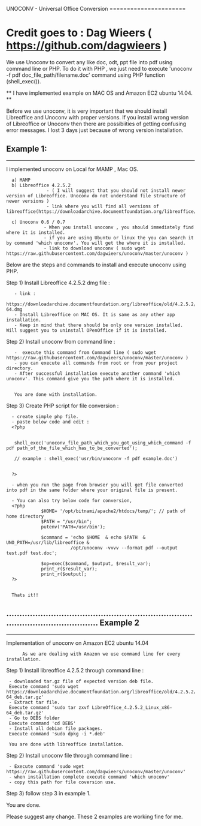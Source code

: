 
UNOCONV - Universal Office Conversion ======================

Credit goes to : Dag Wieers ( https://github.com/dagwieers )
================================================================================================================

We use Unoconv to convert any like doc, odt, ppt file into pdf using command line or PHP. 
To do it with PHP , we just need to execute 'unoconv -f pdf doc_file_path/filename.doc' command using PHP function (shell_exec()).


 ** I have implemented example on MAC OS and Amazon EC2 ubuntu 14.04. ** 

Before we use unoconv, it is very important that we should install Libreoffice and Unoconv with proper versions.
If you install wrong version of Libreoffice or Unoconv then there are possibiities of getting confusing error messages. 
I lost 3 days just because of wrong version installation.

Example 1:
----------
---------------------------------------

I implemented unoconv on Local for MAMP , Mac OS.
 
      a) MAMP
      b) Libreoffice 4.2.5.2 
                   - ( I will suggest that you should not install newer version of Libreoffice. Unoconv do not understand file structure of newer versions )
                   - link where you will find all versions of libreoffice(https://downloadarchive.documentfoundation.org/libreoffice/old/)

      c) Unoconv 0.6 / 0.7
                  - When you install unoconv , you should immediately find where it is installed.
                  - if you are using Ubuntu or linux the you can search it by command 'which unoconv'. You will get the where it is installed.
                  - link to download unoconv ( sudo wget https://raw.githubusercontent.com/dagwieers/unoconv/master/unoconv )

Below are the steps and commands to install and execute unoconv using PHP.

Step 1) Install Libreoffice 4.2.5.2 dmg file :

       - link : 
              https://downloadarchive.documentfoundation.org/libreoffice/old/4.2.5.2/mac/x86_64/LibreOffice_4.2.5.2_MacOS_x86-64.dmg
       - Install Libreoffice on MAC OS. It is same as any other app installation.
       - Keep in mind that there should be only one version installed. Will suggest you to uninstall OPenOffice if it is installed.

Step 2) Install unoconv from command line :

       -  execute this command from Command line ( sudo wget https://raw.githubusercontent.com/dagwieers/unoconv/master/unoconv ) 
       - you can execute all commands from root or from your project directory. 
       - After successful installation execute another command 'which unoconv'. This command give you the path where it is installed.


       You are done with installation.

Step 3) Create PHP script for file conversion :

      - create simple php file.
      - paste below code and edit :
      <?php
       

       shell_exec('unoconv_file_path_which_you_got_using_which_command -f pdf path_of_the_file_which_has_to_be_converted');

       // example : shell_exec('usr/bin/unoconv -f pdf example.doc')


      ?>  

      - when you run the page from browser you will get file converted into pdf in the same folder where your original file is present.
      
      - You can also try below code for conversion,
      <?php
                 $HOME= '/opt/bitnami/apache2/htdocs/temp/'; // path of home directory
				 $PATH = "/usr/bin";
				 putenv('PATH=/usr/bin');
				 
				 $command = 'echo $HOME  & echo $PATH  & UNO_PATH=/usr/lib/libreoffice &  
				            /opt/unoconv -vvvv --format pdf --output test.pdf test.doc';

				 $op=exec($command, $output, $result_var);
				 print_r($result_var);
				 print_r($output);
      ?>


      Thats it!!

..........................................................................................................
Example 2 
-----------
---------------------------------------     

Implementation of unoconv on Amazon EC2 ubuntu 14.04 

          As we are dealing with Amazon we use command line for every installation.


Step 1) Install libreoffice 4.2.5.2 through command line :


     - downloaded tar.gz file of expected version deb file. 
     Execute command 'sudo wget https://downloadarchive.documentfoundation.org/libreoffice/old/4.2.5.2/deb/x86_64/LibreOffice_4.2.5.2_Linux_x86-64_deb.tar.gz'
     - Extract tar file.
     Execute command 'sudo tar zxvf LibreOffice_4.2.5.2_Linux_x86-64_deb.tar.gz'
     - Go to DEBS folder
     Execute command 'cd DEBS'
     - Install all debian file packages.
     Execute command 'sudo dpkg -i *.deb'

     You are done with libreoffice installation.

Step 2) Install unoconv file through command line :

     - Execute command 'sudo wget https://raw.githubusercontent.com/dagwieers/unoconv/master/unoconv'
     - when installation complete execute command 'which unoconv'
     - copy this path for file coversion use.

Step 3) follow step 3 in example 1.

You are done.


  Please suggest any change. These 2 examples are working fine for me.
             













